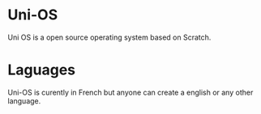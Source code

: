 # Uni-OS
Uni OS is a open source operating system based on Scratch.

# Laguages
Uni-OS is curently in French but anyone can create a english or any other language.
